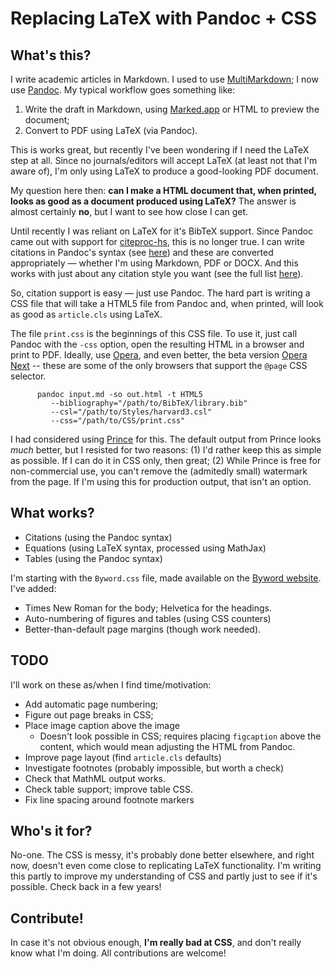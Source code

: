 # Replacing LaTeX with Pandoc + CSS

What's this?
------------

I write academic articles in Markdown. I used to use
[MultiMarkdown](http://fletcherpenney.net/multimarkdown/); I now use
[Pandoc](http://johnmacfarlane.net/pandoc/). My typical workflow goes
something like:

 1. Write the draft in Markdown, using [Marked.app](http://markedapp.com/)
 	or HTML to preview the document;
 2. Convert to PDF using LaTeX (via Pandoc).
 
This is works great, but recently I've been wondering if I need the
LaTeX step at all. Since no journals/editors will accept LaTeX (at least
not that I'm aware of), I'm only using LaTeX to produce a good-looking
PDF document.

My question here then: **can I make a HTML document that, when printed,
looks as good as a document produced using LaTeX?** The answer is almost
certainly **no**, but I want to see how close I can get.

Until recently I was reliant on LaTeX for it's BibTeX support. Since
Pandoc came out with support for
[citeproc-hs](http://gorgias.mine.nu/repos/citeproc-hs/), this is no
longer true. I can write citations in Pandoc's syntax (see
[here](http://johnmacfarlane.net/pandoc/README.html#citations-1)) and
these are converted appropriately &mdash; whether I'm using Markdown,
PDF or DOCX. And this works with just about any citation style you want
(see the full list
[here](https://github.com/citation-style-language/styles)).

So, citation support is easy &mdash; just use Pandoc. The hard part is
writing a CSS file that will take a HTML5 file from Pandoc and, when
printed, will look as good as `article.cls` using LaTeX.

The file `print.css` is the beginnings of this CSS file. To use it, just
call Pandoc with the `-css` option, open the resulting HTML in a browser
and print to PDF. Ideally, use [Opera](http://www.opera.com/), and even
better, the beta version [Opera
Next](http://www.opera.com/browser/next/)  -- these are some of the only
browsers that support the `@page` CSS selector.


          pandoc input.md -so out.html -t HTML5 						     
             --bibliography="/path/to/BibTeX/library.bib"      
             --csl="/path/to/Styles/harvard3.csl"      
             --css="/path/to/CSS/print.css"     

I had considered using [Prince](http://www.princexml.com/) for this. The
default output from Prince looks *much* better, but I resisted for two
reasons: (1) I'd rather keep this as simple as possible. If I can do it
in CSS only, then great; (2) While Prince is free for non-commercial
use, you can't remove the (admitedly small) watermark from the page. If
I'm using this for production output, that isn't an option.

What works?
-----------

 - Citations (using the Pandoc syntax)
 - Equations (using LaTeX syntax, processed using MathJax)
 - Tables (using the Pandoc syntax)

I'm starting with the `Byword.css` file, made available on the [Byword
website](http://bywordapp.com/extras/index.html). I've added:

- Times New Roman for the body; Helvetica for the headings.
- Auto-numbering of figures and tables (using CSS counters)
- Better-than-default page margins (though work needed).



TODO
----

I'll work on these as/when I find time/motivation:

- Add automatic page numbering;
- Figure out page breaks in CSS;
- Place image caption above the image  
	- Doesn't look possible in CSS; requires placing `figcaption` above the 
	content, which would mean adjusting the HTML from Pandoc. 
- Improve page layout (find `article.cls` defaults)
- Investigate footnotes (probably impossible, but worth a check)
- Check that MathML output works.
- Check table support; improve table CSS.
- Fix line spacing around footnote markers

Who's it for?
-------------

No-one. The CSS is messy, it's probably done better elsewhere, and right
now, doesn't even come close to replicating LaTeX functionality. I'm
writing this partly to improve my understanding of CSS and partly just to see if it's
possible. Check back in a few years!

Contribute!
-----------

In case it's not obvious enough, **I'm really bad at CSS**, and don't
really know what I'm doing. All contributions are welcome!


